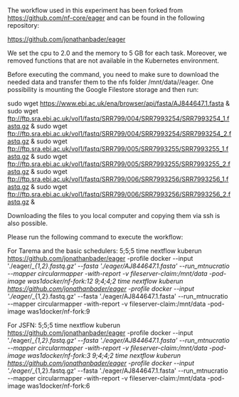The workflow used in this experiment has been forked from https://github.com/nf-core/eager and can be found in the following repository:

https://github.com/jonathanbader/eager

We set the cpu to 2.0 and the memory to 5 GB for each task. Moreover, we removed functions that are not available in the Kubernetes environment. 

Before executing the command, you need to make sure to download the needed data and transfer them to the nfs folder /mnt/data/<yourName>/eager.
One possibility is mounting the Google Filestore storage and then run:

sudo wget https://www.ebi.ac.uk/ena/browser/api/fasta/AJ844647.1.fasta &
sudo wget ftp://ftp.sra.ebi.ac.uk/vol1/fastq/SRR799/004/SRR7993254/SRR7993254_1.fastq.gz &
sudo wget ftp://ftp.sra.ebi.ac.uk/vol1/fastq/SRR799/004/SRR7993254/SRR7993254_2.fastq.gz &
sudo wget ftp://ftp.sra.ebi.ac.uk/vol1/fastq/SRR799/005/SRR7993255/SRR7993255_1.fastq.gz &
sudo wget ftp://ftp.sra.ebi.ac.uk/vol1/fastq/SRR799/005/SRR7993255/SRR7993255_2.fastq.gz &
sudo wget ftp://ftp.sra.ebi.ac.uk/vol1/fastq/SRR799/006/SRR7993256/SRR7993256_1.fastq.gz &
sudo wget ftp://ftp.sra.ebi.ac.uk/vol1/fastq/SRR799/006/SRR7993256/SRR7993256_2.fastq.gz &

Downloading the files to you local computer and copying them via ssh is also possible.


Please run the following command to execute the workflow:

For Tarema and the basic schedulers:
5;5;5
time nextflow kuberun https://github.com/jonathanbader/eager -profile docker --input './eager/*_{1,2}.fastq.gz' --fasta './eager/AJ844647.1.fasta' --run_mtnucratio  --mapper circularmapper -with-report -v fileserver-claim:/mnt/data -pod-image was1docker/nf-fork:12
9;4;4;2
time nextflow kuberun https://github.com/jonathanbader/eager -profile docker --input './eager/*_{1,2}.fastq.gz' --fasta './eager/AJ844647.1.fasta' --run_mtnucratio  --mapper circularmapper -with-report -v fileserver-claim:/mnt/data -pod-image was1docker/nf-fork:9

For JSFN:
5;5;5
time nextflow kuberun https://github.com/jonathanbader/eager -profile docker --input './eager/*_{1,2}.fastq.gz' --fasta './eager/AJ844647.1.fasta' --run_mtnucratio  --mapper circularmapper -with-report -v fileserver-claim:/mnt/data -pod-image was1docker/nf-fork:3
9;4;4;2
time nextflow kuberun https://github.com/jonathanbader/eager -profile docker --input './eager/*_{1,2}.fastq.gz' --fasta './eager/AJ844647.1.fasta' --run_mtnucratio  --mapper circularmapper -with-report -v fileserver-claim:/mnt/data -pod-image was1docker/nf-fork:6
